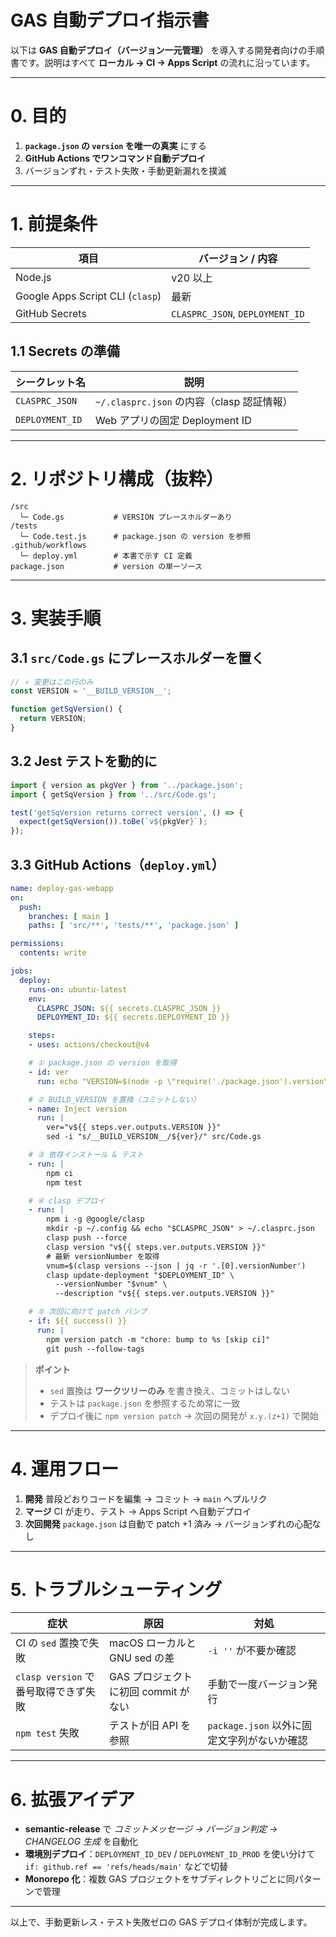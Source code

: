 GAS 自動デプロイ指示書
===================

以下は **GAS 自動デプロイ（バージョン一元管理）** を導入する開発者向けの手順書です。説明はすべて **ローカル → CI → Apps Script** の流れに沿っています。

---

# 0. 目的

1. **`package.json` の `version` を唯一の真実** にする
2. **GitHub Actions でワンコマンド自動デプロイ**
3. バージョンずれ・テスト失敗・手動更新漏れを撲滅

---

# 1. 前提条件

| 項目                               | バージョン / 内容                      |
| -------------------------------- | ------------------------------- |
| Node.js                          | v20 以上                          |
| Google Apps Script CLI (`clasp`) | 最新                              |
| GitHub Secrets                   | `CLASPRC_JSON`, `DEPLOYMENT_ID` |

## 1.1 Secrets の準備

| シークレット名         | 説明                                |
| --------------- | --------------------------------- |
| `CLASPRC_JSON`  | `~/.clasprc.json` の内容（clasp 認証情報） |
| `DEPLOYMENT_ID` | Web アプリの固定 Deployment ID          |

---

# 2. リポジトリ構成（抜粋）

```
/src
  └─ Code.gs           # VERSION プレースホルダーあり
/tests
  └─ Code.test.js      # package.json の version を参照
.github/workflows
  └─ deploy.yml        # 本書で示す CI 定義
package.json           # version の単一ソース
```

---

# 3. 実装手順

## 3.1 `src/Code.gs` にプレースホルダーを置く

```javascript
// ⭐ 変更はこの行のみ
const VERSION = '__BUILD_VERSION__';

function getSqVersion() {
  return VERSION;
}
```

## 3.2 Jest テストを動的に

```typescript
import { version as pkgVer } from '../package.json';
import { getSqVersion } from '../src/Code.gs';

test('getSqVersion returns correct version', () => {
  expect(getSqVersion()).toBe(`v${pkgVer}`);
});
```

## 3.3 GitHub Actions（`deploy.yml`）

```yaml
name: deploy-gas-webapp
on:
  push:
    branches: [ main ]
    paths: [ 'src/**', 'tests/**', 'package.json' ]

permissions:
  contents: write

jobs:
  deploy:
    runs-on: ubuntu-latest
    env:
      CLASPRC_JSON: ${{ secrets.CLASPRC_JSON }}
      DEPLOYMENT_ID: ${{ secrets.DEPLOYMENT_ID }}

    steps:
    - uses: actions/checkout@v4

    # ① package.json の version を取得
    - id: ver
      run: echo "VERSION=$(node -p \"require('./package.json').version\")" >> $GITHUB_OUTPUT

    # ② BUILD_VERSION を置換（コミットしない）
    - name: Inject version
      run: |
        ver="v${{ steps.ver.outputs.VERSION }}"
        sed -i "s/__BUILD_VERSION__/${ver}/" src/Code.gs

    # ③ 依存インストール & テスト
    - run: |
        npm ci
        npm test

    # ④ clasp デプロイ
    - run: |
        npm i -g @google/clasp
        mkdir -p ~/.config && echo "$CLASPRC_JSON" > ~/.clasprc.json
        clasp push --force
        clasp version "v${{ steps.ver.outputs.VERSION }}"
        # 最新 versionNumber を取得
        vnum=$(clasp versions --json | jq -r '.[0].versionNumber')
        clasp update-deployment "$DEPLOYMENT_ID" \
          --versionNumber "$vnum" \
          --description "v${{ steps.ver.outputs.VERSION }}"

    # ⑤ 次回に向けて patch バンプ
    - if: ${{ success() }}
      run: |
        npm version patch -m "chore: bump to %s [skip ci]"
        git push --follow-tags
```

> **ポイント**
>
> * `sed` 置換は **ワークツリーのみ** を書き換え、コミットはしない
> * テストは `package.json` を参照するため常に一致
> * デプロイ後に `npm version patch` → 次回の開発が `x.y.(z+1)` で開始

---

# 4. 運用フロー

1. **開発**
   普段どおりコードを編集 → コミット → `main` へプルリク
2. **マージ**
   CI が走り、テスト → Apps Script へ自動デプロイ
3. **次回開発**
   `package.json` は自動で patch +1 済み
   → バージョンずれの心配なし

---

# 5. トラブルシューティング

| 症状                         | 原因                       | 対処                            |
| -------------------------- | ------------------------ | ----------------------------- |
| CI の `sed` 置換で失敗           | macOS ローカルと GNU sed の差   | `-i ''` が不要か確認                |
| `clasp version` で番号取得できず失敗 | GAS プロジェクトに初回 commit がない | 手動で一度バージョン発行                  |
| `npm test` 失敗              | テストが旧 API を参照            | `package.json` 以外に固定文字列がないか確認 |

---

# 6. 拡張アイデア

* **semantic-release** で *コミットメッセージ → バージョン判定 → CHANGELOG 生成* を自動化
* **環境別デプロイ**：`DEPLOYMENT_ID_DEV` / `DEPLOYMENT_ID_PROD` を使い分けて `if: github.ref == 'refs/heads/main'` などで切替
* **Monorepo 化**：複数 GAS プロジェクトをサブディレクトリごとに同パターンで管理

---

以上で、手動更新レス・テスト失敗ゼロの GAS デプロイ体制が完成します。

